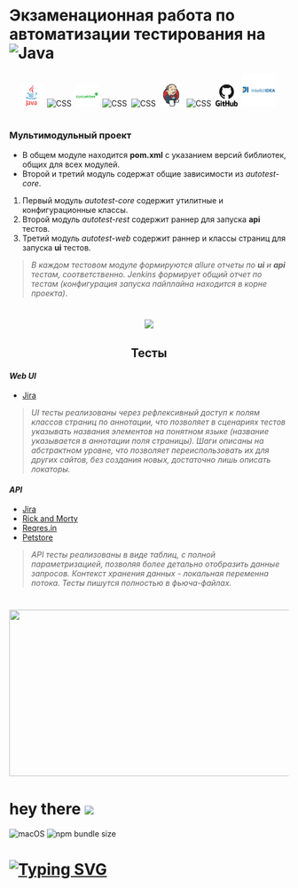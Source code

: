 # Экзаменационная работа по автоматизации тестирования на  ![Java](https://img.shields.io/badge/java-%23ED8B00.svg?style=for-the-badge&logo=java&logoColor=white)

<div align="center">
  <img src="https://github.com/devicons/devicon/blob/master/icons/java/java-original-wordmark.svg" title="Java" alt="Java" width="40" height="40"/>&nbsp;
  <img src="https://www.svgrepo.com/show/354051/maven.svg"  title="CSS3" alt="CSS" width="40" height="40"/>&nbsp;
  <img src="https://github.com/devicons/devicon/blob/master/icons/cucumber/cucumber-plain-wordmark.svg"  title="CSS3" alt="CSS" width="40" height="40"/>&nbsp;
  <img src="https://www.svgrepo.com/show/330758/junit5.svg"  title="CSS3" alt="CSS" width="40" height="40"/>&nbsp;
  <img src="https://img.icons8.com/stickers/100/000000/selenium-test-automation.png"  title="CSS3" alt="CSS" width="40" height="40"/>&nbsp;
  <img src="https://github.com/devicons/devicon/blob/master/icons/jenkins/jenkins-original.svg"  title="CSS3" alt="CSS" width="40" height="40"/>&nbsp;
  <img src="https://avatars.githubusercontent.com/u/19369327?s=280&v=4"  title="CSS3" alt="CSS" width="40" height="40"/>&nbsp;
  <img src="https://github.com/devicons/devicon/blob/master/icons/github/github-original-wordmark.svg"  title="CSS3" alt="CSS" width="40" height="40"/>&nbsp;
  <img src="https://github.com/devicons/devicon/blob/master/icons/intellij/intellij-original-wordmark.svg"  title="CSS3" alt="CSS" width="60" height="60"/>&nbsp;

</div>

#

### Мультимодульный проект
- В общем модуле находится **pom.xml** с указанием версий библиотек, общих для всех модулей.
- Второй и третий модуль содержат общие зависимости из *autotest-core*.

1. Первый модуль *autotest-core* содержит утилитные и конфигурационные классы.
2. Второй модуль *autotest-rest* содержит раннер для запуска **api** тестов.
3. Третий модуль *autotest-web* содержит раннер и классы страниц для запуска **ui** тестов.
> *В каждом тестовом модуле формируются *allure отчеты* по **ui** и **api** тестам, соответственно.
Jenkins формирует общий отчет по тестам (конфигурация запуска пайплайна находится в корне проекта)*.
#
<div id="header" align="center"><img src="https://media.giphy.com/media/M9gbBd9nbDrOTu1Mqx/giphy.gif" width="100"/></div>

<h2 align="center">Тесты</h2>

#### *Web UI*
* [Jira](https://edujira.ifellow.ru/ "переход на https://edujira.ifellow.ru/")
> *UI тесты реализованы через рефлексивный доступ к полям классов страниц по аннотации, что позволяет в сценариях тестов
указывать названия элементов на понятном языке (название указывается в аннотации поля страницы).
Шаги описаны на абстрактном уровне, что позволяет переиспользовать их для других сайтов, без создания новых, достаточно лишь описать локаторы.*
#### *API*
* [Jira](https://edujira.ifellow.ru/ "переход на https://edujira.ifellow.ru/")
* [Rick and Morty](https://rickandmortyapi.com/ "переход на https://rickandmortyapi.com/")
* [Reqres.in](https://reqres.in/ "переход на https://reqres.in/")
* [Petstore](https://petstore.swagger.io/ "переход на https://petstore.swagger.io/")
> *API тесты реализованы в виде таблиц, с полной параметризацией, позволяя более детально отобразить данные запросов. Контекст хранения данных - локальная переменна потока. Тесты пишутся полностью в фьюча-файлах.*

#

<div align="center">
  <img src="https://media.giphy.com/media/dWesBcTLavkZuG35MI/giphy.gif" width="600" height="300"/>
</div>


<h1>
  hey there
  <img src="https://media.giphy.com/media/hvRJCLFzcasrR4ia7z/giphy.gif" width="30px"/>
</h1>

![macOS](https://img.shields.io/badge/mac%20os-000000?style=for-the-badge&logo=macos&logoColor=F0F0F0)
<img alt="npm bundle size" src="https://img.shields.io/bundlephobia/min/1">
# [![Typing SVG](https://readme-typing-svg.herokuapp.com?color=black&lines=Экзаменационная+работа+по+автоматизации+тестирования+на+Java)](https://git.io/typing-svg)
